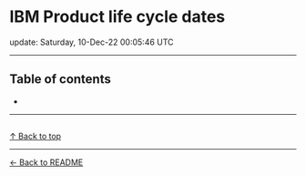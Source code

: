 # IBM Product life cycle dates

update: Saturday, 10-Dec-22 00:05:46 UTC

---

## Table of contents


- [](#)


---





## 

[]()









[↑ Back to top](#table-of-contents)

---



[← Back to README](./README.md)